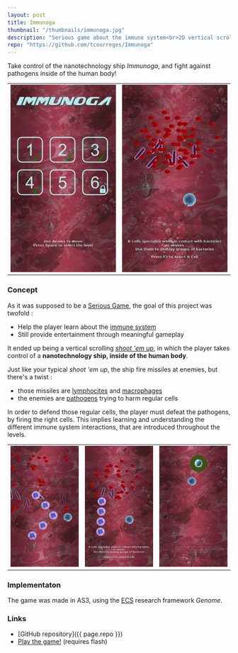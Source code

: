 ```yaml
---
layout: post
title: Immunoga
thumbnail: "/thumbnails/immunoga.jpg"
description: "Serious game about the immune system<br>2D vertical scrolling <i>shoot 'em up</i>"
repo: "https://github.com/tcourreges/Immunoga"
---
```


Take control of the nanotechnology ship _Immunoga_, and fight against pathogens inside of the human body!

<table class="img-table">
  <colgroup>
    <col width="50%" />
    <col width="50%" />
  </colgroup>
  <tbody>
    <tr>
      <td markdown="span"><img src="/images/immunoga/1.jpg"></td>
      <td markdown="span"><img src="/images/immunoga/2.jpg"></td>
    </tr>
  </tbody>
</table>

### Concept
As it was supposed to be a [Serious Game](https://en.wikipedia.org/wiki/Serious_game), the goal of this project was twofold :
* Help the player learn about the [immune system](https://en.wikipedia.org/wiki/Immune_system)
* Still provide entertainment through meaningful gameplay

It ended up being a vertical scrolling [_shoot 'em up_](https://en.wikipedia.org/wiki/Shoot_%27em_up), in which the player takes control of a **nanotechnology ship, inside of the human body**.

Just like your typical _shoot 'em up_, the ship fire missiles at enemies, but there's a twist :
* those missiles are [lymphocites](https://en.wikipedia.org/wiki/Lymphocyte) and [macrophages](https://en.wikipedia.org/wiki/Macrophage)
* the enemies are [pathogens](https://en.wikipedia.org/wiki/Pathogen) trying to harm regular cells

In order to defend those regular cells, the player must defeat the pathogens, by firing the right cells. This implies learning and understanding the different immune system interactions, that are introduced throughout the levels.

<table class="img-table">
  <colgroup>
    <col width="33%" />
    <col width="33%" />
    <col width="33%" />
  </colgroup>
  <tbody>
    <tr>
      <td markdown="span"><img src="/images/immunoga/3.jpg"></td>
      <td markdown="span"><img src="/images/immunoga/4.jpg"></td>
      <td markdown="span"><img src="/images/immunoga/5.jpg"></td>
    </tr>
  </tbody>
</table>

### Implementaton

The game was made in AS3, using the [ECS](https://en.wikipedia.org/wiki/Entity_component_system) research framework _Genome_.

### Links
* [GitHub repository]({{ page.repo }})
* [Play the game!](http://tcourreges.github.io/Immunoga) (requires flash)